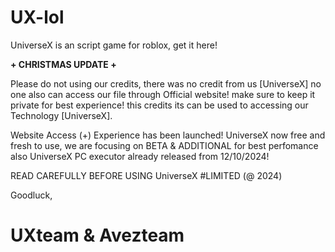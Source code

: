 # UX-lol
UniverseX is an script game for roblox, get it here!


**+ CHRISTMAS UPDATE +**

Please do not using our credits, there was no credit from us [UniverseX] no one also can access our file through Official website! make sure to keep it private for best experience!
this credits its can be used to accessing our Technology [UniverseX].

Website Access (+)
Experience has been launched! 
UniverseX now free and fresh to use, we are focusing on BETA & ADDITIONAL for best perfomance
also UniverseX PC executor already released from 12/10/2024! 

READ CAREFULLY BEFORE USING UniverseX #LIMITED (@ 2024) 

Goodluck, 
# UXteam & Avezteam
